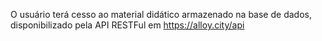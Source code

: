 O usuário terá cesso ao material didático armazenado na base de dados, disponibilizado pela API RESTFul em https://alloy.city/api

